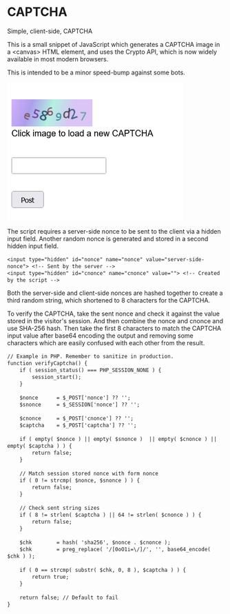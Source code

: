 # CAPTCHA
Simple, client-side, CAPTCHA

This is a small snippet of JavaScript which generates a CAPTCHA image in a \<canvas\> HTML element, and uses the Crypto API, which is now widely available in most modern browsers. 

This is intended to be a minor speed-bump against some bots.

![captcha-form](https://raw.githubusercontent.com/cypnk/CAPTCHA/refs/heads/main/captcha-form.png)

The script requires a server-side nonce to be sent to the client via a hidden input field. Another random nonce is generated and stored in a second hidden input field.
```
<input type="hidden" id="nonce" name="nonce" value="server-side-nonce"> <!-- Sent by the server -->
<input type="hidden" id="cnonce" name="cnonce" value=""> <!-- Created by the script -->
```

Both the server-side and client-side nonces are hashed together to create a third random string, which shortened to 8 characters for the CAPTCHA.

To verify the CAPTCHA, take the sent nonce and check it against the value stored in the visitor's session. And then combine the nonce and cnonce and use SHA-256 hash. Then take the first 8 characters to match the CAPTCHA input value after base64 encoding the output and removing some characters which are easily confused with each other from the result. 
```
// Example in PHP. Remember to sanitize in production.
function verifyCaptcha() {
	if ( session_status() === PHP_SESSION_NONE ) {
		session_start();
	}
	
	$nonce		= $_POST['nonce'] ?? '';
	$snonce		= $_SESSION['nonce'] ?? '';
	
	$cnonce		= $_POST['cnonce'] ?? '';
	$captcha	= $_POST['captcha'] ?? '';
	
	if ( empty( $nonce ) || empty( $snonce )  || empty( $cnonce ) || empty( $captcha ) ) {
		return false;
	}

	// Match session stored nonce with form nonce
	if ( 0 != strcmp( $nonce, $snonce ) ) {
		return false;
	}

	// Check sent string sizes
	if ( 8 != strlen( $captcha ) || 64 != strlen( $cnonce ) ) {
		return false;
	}
	
	$chk		= hash( 'sha256', $nonce . $cnonce );
	$chk		= preg_replace( '/[0oO1i=\/]/', '', base64_encode( $chk ) );
	
	if ( 0 == strcmp( substr( $chk, 0, 8 ), $captcha ) ) {
		return true;
	}
	
	return false; // Default to fail
}
```
